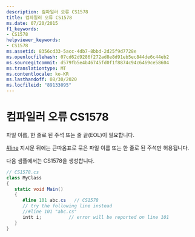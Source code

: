 ```yaml
---
description: 컴파일러 오류 CS1578
title: 컴파일러 오류 CS1578
ms.date: 07/20/2015
f1_keywords:
- CS1578
helpviewer_keywords:
- CS1578
ms.assetid: 8356cd33-5acc-4db7-8bbd-2d25f9d7728e
ms.openlocfilehash: 07cd62d9286f272ad8e8d91eb5ec844de6c44eb2
ms.sourcegitcommit: d579fb5e4b46745fd0f1f8874c94c6469ce58604
ms.translationtype: MT
ms.contentlocale: ko-KR
ms.lasthandoff: 08/30/2020
ms.locfileid: "89133095"
---
```

# <a name="compiler-error-cs1578"></a>컴파일러 오류 CS1578
파일 이름, 한 줄로 된 주석 또는 줄 끝(EOL)이 필요합니다.  
  
 [#line](../language-reference/preprocessor-directives/preprocessor-line.md) 지시문 뒤에는 큰따옴표로 묶은 파일 이름 또는 한 줄로 된 주석만 허용됩니다.  
  
 다음 샘플에서는 CS1578을 생성합니다.  
  
```csharp  
// CS1578.cs  
class MyClass  
{  
   static void Main()  
   {  
      #line 101 abc.cs   // CS1578  
      // try the following line instead  
      //#line 101 "abc.cs"  
      intt i;          // error will be reported on line 101  
   }  
}  
```
